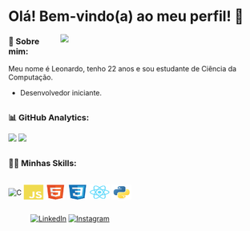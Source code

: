 # Olá! Bem-vindo(a) ao meu perfil! 👋

<img src="https://github-production-user-asset-6210df.s3.amazonaws.com/97841160/263562401-9669836f-60c9-4239-87bb-5d8f7d60f008.png" min-width="400px" max-width="400px" width="400px" align="right">

### 🚀 Sobre mim: 
Meu nome é Leonardo, tenho 22 anos e sou estudante de Ciência da Computação.
- Desenvolvedor iniciante.



##

  
### 📊 GitHub Analytics:

<div style="display: inline-block">

<img src="https://github-readme-stats-git-masterrstaa-rickstaa.vercel.app/api/top-langs/?username=leonardoalbq&bg_color=000&border_color=0000CD&title_color=00BFFF&text_color=FFF"/>

  
<img src="https://github-readme-stats.vercel.app/api?username=leonardoalbq&theme=transparent&bg_color=000&border_color=0000CD&show_icons=true&icon_color=00BFFF&title_color=00BFFF&text_color=FFF"/>

<div/>

##
### 👨‍💻 Minhas Skills:
<div style="display: inline_block"><br>
  <img align="center" alt="C" height="30" width="40"src="https://cdn.jsdelivr.net/gh/devicons/devicon/icons/c/c-original.svg" />
  <img align="center" alt="Js" height="30" width="40" src="https://raw.githubusercontent.com/devicons/devicon/master/icons/javascript/javascript-plain.svg">
  <img align="center" alt="HTML" height="30" width="40" src="https://raw.githubusercontent.com/devicons/devicon/master/icons/html5/html5-original.svg">
  <img align="center" alt="CSS" height="30" width="40" src="https://raw.githubusercontent.com/devicons/devicon/master/icons/css3/css3-original.svg">
  <img align="center" alt="React" height="30" width="40" src="https://raw.githubusercontent.com/devicons/devicon/master/icons/react/react-original.svg">
  <img align="center" alt="Python" height="30" width="40" src="https://raw.githubusercontent.com/devicons/devicon/master/icons/python/python-original.svg"/>
</div>
  
##
<div align="center">
  
  [![LinkedIn](https://img.shields.io/badge/LinkedIn-000?style=for-the-badge&logo=linkedin&logoColor=0000CD)](https://www.linkedin.com/in/leonardo-albuquerque-6683902b7/)
  [![Instagram](https://img.shields.io/badge/Instagram-000?style=for-the-badge&logo=instagram&logoColor=0000CD)](https://www.instagram.com/leonardo_albq/)
  
<div/> 


